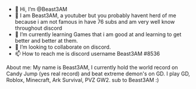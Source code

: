 - 👋 Hi, I’m @Beast3AM
- 👀 I am Beast3AM, a youtuber but you probably havent herd of me because i am not famous in have 76 subs and am very well know throughout discord
- 🌱 I’m currently learning Games that i am good at and learning to get better and better at them.
- 💞️ I’m looking to collaborate on discord.
- 📫 How to reach me is discord username Beast3AM #8536

<!---
Beast3AM/Beast3AM is a ✨ special ✨ repository because its `README.md` (this file) appears on your GitHub profile.
You can click the Preview link to take a look at your changes.
--->
About me: My name is Beast3AM, I currently hold the world record on Candy Jump (yes real record) and beat extreme demon's on GD. I play GD, Roblox, Minecraft, Ark Survival, PVZ GW2. sub to Beast3AM :)
